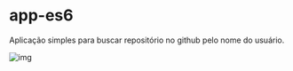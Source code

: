 # app-es6
Aplicação simples para buscar repositório no github pelo nome do usuário.

![img](https://user-images.githubusercontent.com/15815226/71644003-1233de00-2ca0-11ea-9ebb-8191b39d9b46.png)
